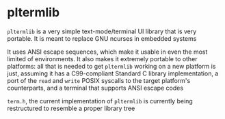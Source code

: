 # pltermlib
`pltermlib` is a very simple text-mode/terminal UI library that is very
portable. It is meant to replace GNU ncurses in embedded systems

It uses ANSI escape sequences, which make it usable in even the most limited of
environments. It also makes it extremely portable to other platforms: all that
is needed to get `pltermlib` working on a new platform is just, assuming it has
a C99-compliant Standard C library implementation, a port of the `read` and
`write` POSIX syscalls to the target platform's counterparts, and a terminal
that supports ANSI escape codes

`term.h`, the current implementation of `pltermlib` is currently being 
restructured to resemble a proper library tree
